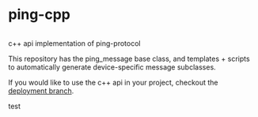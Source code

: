 # ping-cpp

![[](https://travis-ci.com/bluerobotics/ping-cpp.svg?branch=master)](https://travis-ci.com/github/bluerobotics/ping-cpp)

c++ api implementation of ping-protocol

This repository has the ping_message base class, and templates + scripts to automatically generate device-specific message subclasses.

If you would like to use the c++ api in your project, checkout the [deployment branch](https://github.com/bluerobotics/ping-cpp/tree/deployment).

test
